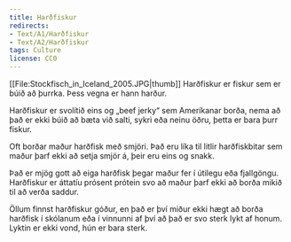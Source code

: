 ```yaml
---
title: Harðfiskur
redirects:
- Text/A1/Harðfiskur
- Text/A2/Harðfiskur
tags: Culture
license: CC0
---
```


<level a2/>
[[File:Stockfisch_in_Iceland_2005.JPG|thumb]]
<Book audio="Harðfiskur.mp3">
Harðfiskur er fiskur sem er búið að þurrka. Þess vegna er hann harður.

Harðfiskur er svolítið eins og „beef jerky“ sem Ameríkanar borða, nema að það er ekki búið að bæta við salti, sykri eða neinu öðru, þetta er bara þurr fiskur.

Oft borðar maður harðfisk með smjöri. Það eru líka til litlir harðfiskbitar sem maður þarf ekki að setja smjör á, þeir eru eins og snakk.

Það er mjög gott að eiga harðfisk þegar maður fer í útilegu eða fjallgöngu. Harðfiskur er áttatíu prósent prótein svo að maður þarf ekki að borða mikið til að verða saddur.

Öllum finnst harðfiskur góður, en það er því miður ekki hægt að borða harðfisk í skólanum eða í vinnunni af því að það er svo sterk lykt af honum. Lyktin er ekki vond, hún er bara sterk.
</Book>
